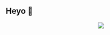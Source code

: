 ## Heyo 👋

<p align="center">
  <a href="https://skillicons.dev">
    <img src="https://skillicons.dev/icons?i=linux,vscode,github,raspberrypi,kubernetes,docker&perline=3" />
  </a>
</p>
